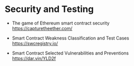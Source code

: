 # Security and Testing

- The game of Ethereum smart contract security
https://capturetheether.com/

- Smart Contract Weakness Classification and Test Cases
https://swcregistry.io/

- Smart Contract Selected Vulnerabilities and Preventions
https://dar.vin/YLD2f
